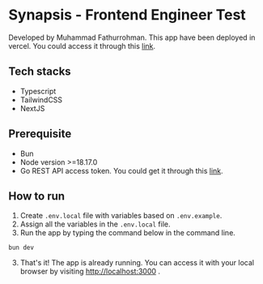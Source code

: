 # Synapsis - Frontend Engineer Test

Developed by Muhammad Fathurrohman. This app have been deployed in vercel. You could access it through this [link](https://synapsis-fe-test.vercel.app/).

## Tech stacks

- Typescript
- TailwindCSS
- NextJS

## Prerequisite

- Bun
- Node version >=18.17.0
- Go REST API access token. You could get it through this [link](https://gorest.co.in/my-account/access-tokens).

## How to run

1. Create `.env.local` file with variables based on `.env.example`.
2. Assign all the variables in the `.env.local` file.
3. Run the app by typing the command below in the command line.

```
bun dev
```

3. That's it! The app is already running. You can access it with your local browser by visiting [http://localhost:3000](http://localhost:3000) .
